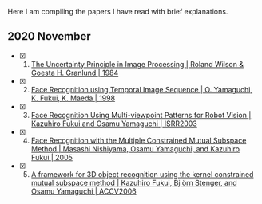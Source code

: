 Here I am compiling the papers I have read with brief explanations.

## 2020 November
- [x] 1. [The Uncertainty Principle in Image Processing | Roland Wilson & Goesta H. Granlund | 1984](https://sci-hub.do/https://ieeexplore.ieee.org/document/4767599)
- [x] 2. [Face Recognition using Temporal Image Sequence | O. Yamaguchi, K. Fukui, K. Maeda | 1998](http://www.cvlab.cs.tsukuba.ac.jp/~kfukui/english/epapers/fg1998.pdf)
- [x] 3. [Face Recognition Using Multi-viewpoint Patterns for Robot Vision | Kazuhiro Fukui and Osamu Yamaguchi
 | ISRR2003](http://www.cvlab.cs.tsukuba.ac.jp/~kfukui/english/epapers/isrrModifiedwithHeaders.pdf)
- [x] 4. [Face Recognition with the Multiple Constrained Mutual Subspace Method | Masashi Nishiyama, Osamu Yamaguchi, and Kazuhiro Fukui | 2005](http://www.cvlab.cs.tsukuba.ac.jp/~kfukui/english/epapers/AVBPA05.pdf) 
- [x] 5. [A framework for 3D object recognition using the kernel constrained mutual subspace method | Kazuhiro Fukui, Bj ̈orn Stenger, and Osamu Yamaguchi | ACCV2006](http://www.cvlab.cs.tsukuba.ac.jp/~kfukui/english/epapers/accv2006.pdf)

